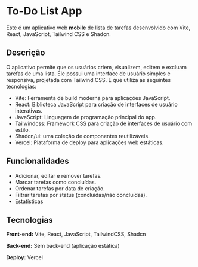 # To-Do List App

Este é um aplicativo web **mobile** de lista de tarefas desenvolvido com Vite, React, JavaScript, Tailwind CSS e Shadcn.

## Descrição

O aplicativo permite que os usuários criem, visualizem, editem e excluam tarefas de uma lista. Ele possui uma interface de usuário simples e responsiva, projetada com Tailwind CSS. 
E que utiliza as seguintes tecnologias:

- Vite: Ferramenta de build moderna para aplicações JavaScript.
- React: Biblioteca JavaScript para criação de interfaces de usuário interativas.
- JavaScript: Linguagem de programação principal do app.
- Tailwindcss: Framework CSS para criação de interfaces de usuário com estilo.
- Shadcn/ui: uma coleção de componentes reutilizáveis.
- Vercel: Plataforma de deploy para aplicações web estáticas.
## Funcionalidades

- Adicionar, editar e remover tarefas.
- Marcar tarefas como concluídas.
- Ordenar tarefas por data de criação.
- Filtrar tarefas por status (concluídas/não concluídas).
- Estatísticas


## Tecnologias

**Front-end:** Vite, React, JavaScript, TailwindCSS, Shadcn

**Back-end:** Sem back-end (aplicação estática)

**Deploy:** Vercel

